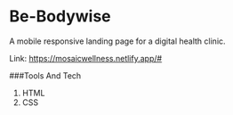 # Be-Bodywise

A mobile responsive landing page for a digital health clinic.

Link: https://mosaicwellness.netlify.app/#

###Tools And Tech

1) HTML
2) CSS
